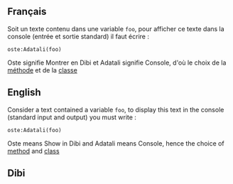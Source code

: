 ## Français
Soit un texte contenu dans une variable `foo`, pour afficher ce texte dans la console (entrée et sortie standard) il faut écrire :
```skribi
oste:Adatali(foo)
```

Oste signifie Montrer en Dibi et Adatali signifie Console, d'où le choix de la [méthode](English/syntax/POO/methods/call.md) et de la [classe](../../POO/)


## English
Consider a text contained a variable `foo`, to display this text in the console (standard input and output) you must write :
```skribi
oste:Adatali(foo)
```

Oste means Show in Dibi and Adatali means Console, hence the choice of [method](English/syntax/POO/methods/call.md) and [class](../../POO/)


## Dibi

